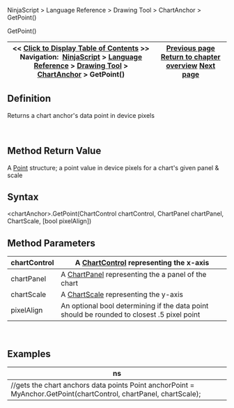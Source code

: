 ﻿


NinjaScript \> Language Reference \> Drawing Tool \> ChartAnchor \> GetPoint()






















GetPoint()







| \<\< [Click to Display Table of Contents](getpoint.md) \>\> **Navigation:**     [NinjaScript](ninjascript.md) \> [Language Reference](language_reference_wip.md) \> [Drawing Tool](drawing_tools.md) \> [ChartAnchor](chartanchor.md) \> GetPoint() | [Previous page](drawnonbar.md) [Return to chapter overview](chartanchor.md) [Next page](isbrowsable.md) |
| --- | --- |











## Definition


Returns a chart anchor's data point in device pixels


 


## Method Return Value


A [Point](https://msdn.microsoft.com/en-us/library/system.drawing.point%28v=vs.110%29.aspx) structure; a point value in device pixels for a chart's given panel \& scale 


## 


## Syntax


\<chartAnchor\>.GetPoint(ChartControl chartControl, ChartPanel chartPanel, ChartScale, \[bool pixelAlign])


## 


## Method Parameters




| chartControl | A [ChartControl](chartcontrol.md) representing the x\-axis |
| --- | --- |
| chartPanel | A [ChartPanel](chartpanel.md) representing the a panel of the chart |
| chartScale | A [ChartScale](chartscale.md) representing the y\-axis |
| pixelAlign | An optional bool determining if the data point should be rounded to closest .5 pixel point |



 


## 


## Examples




| ns |
| --- |
| //gets the chart anchors data points Point anchorPoint \= MyAnchor.GetPoint(chartControl, chartPanel, chartScale); |









